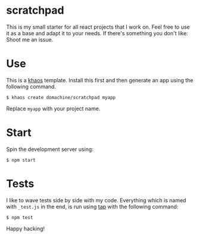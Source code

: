 # scratchpad

This is my small starter for all react projects that I work on.  Feel free to use it as a base and
adapt it to your needs.  If there's something you don't like: Shoot me an issue.

# Use

This is a [khaos](https://github.com/segmentio/khaos) template.  Install this first and then
generate an app using the following command.

    $ khaos create domachine/scratchpad myapp

Replace `myapp` with your project name.

# Start

Spin the development server using:

    $ npm start

# Tests

I like to wave tests side by side with my code.  Everything which is named with `_test.js` in the
end, is run using [tap](https://github.com/tapjs/node-tap) with the following command:

    $ npm test

Happy hacking!
